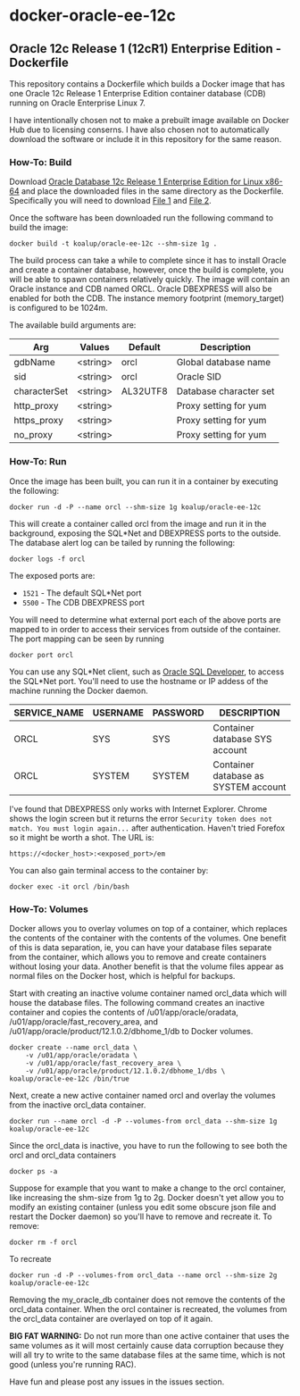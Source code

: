 docker-oracle-ee-12c
============================
## Oracle 12c Release 1 (12cR1) Enterprise Edition - Dockerfile
This repository contains a Dockerfile which builds a Docker image that has one Oracle 12c Release 1 Enterprise Edition container database (CDB) running on Oracle Enterprise Linux 7. 

I have intentionally chosen not to make a prebuilt image available on Docker Hub due to licensing conserns. I have also chosen not to automatically download the software or include it in this repository for the same reason.   

### How-To: Build
Download [Oracle Database 12c Release 1 Enterprise Edition for Linux x86-64](http://www.oracle.com/technetwork/database/enterprise-edition/downloads/index.html) and place the downloaded files in the same directory as the Dockerfile. Specifically you will need to download [File 1](http://download.oracle.com/otn/linux/oracle12c/121020/linuxamd64_12102_database_1of2.zip) and [File 2](http://download.oracle.com/otn/linux/oracle12c/121020/linuxamd64_12102_database_2of2.zip). 

Once the software has been downloaded run the following command to build the image:
```
docker build -t koalup/oracle-ee-12c --shm-size 1g .
```
The build process can take a while to complete since it has to install Oracle and create a container database, however, once the build is complete, you will be able to spawn containers relatively quickly. The image will contain an Oracle instance and CDB named ORCL. Oracle DBEXPRESS will also be enabled for both the CDB. The instance memory footprint (memory_target) is configured to be 1024m. 

The available build arguments are:

Arg|Values|Default|Description
---|---|---|---
gdbName|\<string\>|orcl|Global database name
sid|\<string\>|orcl|Oracle SID
characterSet|\<string\>|AL32UTF8|Database character set
http_proxy|\<string\>| |Proxy setting for yum
https_proxy|\<string\>| |Proxy setting for yum
no_proxy|\<string\>| |Proxy setting for yum

### How-To: Run
Once the image has been built, you can run it in a container by executing the following:
```
docker run -d -P --name orcl --shm-size 1g koalup/oracle-ee-12c
```
This will create a container called orcl from the image and run it in the background, exposing the SQL*Net and DBEXPRESS ports to the outside. The database alert log can be tailed by running the following:
```
docker logs -f orcl
```
The exposed ports are:
* `1521` - The default SQL*Net port
* `5500` - The CDB DBEXPRESS port

You will need to determine what external port each of the above ports are mapped to in order to access their services from outside of the container. The port mapping can be seen by running 
```
docker port orcl
```
You can use any SQL\*Net client, such as [Oracle SQL Developer](http://www.oracle.com/technetwork/developer-tools/sql-developer/overview/index-097090.html), to access the SQL\*Net port. You'll need to use the hostname or IP addess of the machine running the Docker daemon. 

SERVICE_NAME|USERNAME|PASSWORD|DESCRIPTION
---|---|---|---
ORCL|SYS|SYS|Container database SYS account
ORCL|SYSTEM|SYSTEM|Container database as SYSTEM account

I've found that DBEXPRESS only works with Internet Explorer. Chrome shows the login screen but it returns the error `Security token does not match. You must login again...` after authentication. Haven't tried Forefox so it might be worth a shot. The URL is:

```
https://<docker_host>:<exposed_port>/em
```

You can also gain terminal access to the container by:
```
docker exec -it orcl /bin/bash
``` 
### How-To: Volumes
Docker allows you to overlay volumes on top of a container, which replaces the contents of the container with the contents of the volumes. One benefit of this is data separation, ie, you can have your database files separate from the container, which allows you to remove and create containers without losing your data. Another benefit is that the volume files appear as normal files on the Docker host, which is helpful for backups.   

Start with creating an inactive volume container named orcl_data which will house the database files. The following command creates an inactive container and copies the contents of /u01/app/oracle/oradata, /u01/app/oracle/fast_recovery_area, and /u01/app/oracle/product/12.1.0.2/dbhome_1/db to Docker volumes. 
```
docker create --name orcl_data \
	-v /u01/app/oracle/oradata \
	-v /u01/app/oracle/fast_recovery_area \
	-v /u01/app/oracle/product/12.1.0.2/dbhome_1/dbs \
koalup/oracle-ee-12c /bin/true
```
Next, create a new active container named orcl and overlay the volumes from the inactive orcl_data container. 
```
docker run --name orcl -d -P --volumes-from orcl_data --shm-size 1g koalup/oracle-ee-12c
```
Since the orcl_data is inactive, you have to run the following to see both the orcl and orcl_data containers
```
docker ps -a
```
Suppose for example that you want to make a change to the orcl container, like increasing the shm-size from 1g to 2g. Docker doesn't yet allow you to modify an existing container (unless you edit some obscure json file and restart the Docker daemon) so you'll have to remove and recreate it. To remove:
```
docker rm -f orcl
```
To recreate
```
docker run -d -P --volumes-from orcl_data --name orcl --shm-size 2g koalup/oracle-ee-12c
```
Removing the my_oracle_db container does not remove the contents of the orcl_data container. When the orcl container is recreated, the volumes from the orcl_data container are overlayed on top of it again. 

**BIG FAT WARNING:** Do not run more than one active container that uses the same volumes as it will most certainly cause data corruption because they will all try to write to the same database files at the same time, which is not good (unless you're running RAC). 

Have fun and please post any issues in the issues section. 

